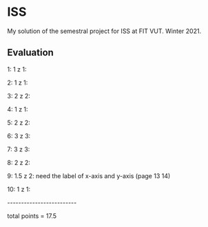 # ISS
My solution of the semestral project for ISS at FIT VUT. Winter 2021.

## Evaluation
 1: 1 z 1:
 
 2: 1 z 1:
 
 3: 2 z 2:
 
 4: 1 z 1:
 
 5: 2 z 2:
 
 6: 3 z 3:
 
 7: 3 z 3:
 
 8: 2 z 2:
 
 9: 1.5 z 2: need the label of x-axis and y-axis (page 13 14)
 
 10: 1 z 1: 
 
 \-------------------------
 
 total points = 17.5
